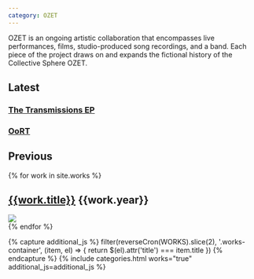 ```yaml
---
category: OZET
---
```


<span class="ozet-style">OZET</span> is an ongoing artistic collaboration that encompasses live performances, films, studio-produced song recordings, and a band. Each piece of the project draws on and expands the fictional history of the Collective Sphere OZET.

<h2 class="hp-title">Latest</h2>
<div class="row" id="latest-work">
  <div class="new-work col-md-6 col-xs-12">
    <a href="/log/2017/12/20/the-transmissions-ep.html" class="main-image" style="background-image:url(/assets/images/transmissions.jpg)"></a>
    <h3><a href="/log/2017/12/20/the-transmissions-ep.html">The Transmissions EP</a></h3>
  </div>
  <div class="new-work col-md-6 col-xs-12">
    <a href="/works/oort" class="main-image" style="background-image:url(/assets/images/OoRT_3.jpg)"></a>
    <h3><a href="/works/oort">OoRT</a></h3>
  </div>
</div>
<h2 class="hp-title">Previous</h2>

<div class="works-container">
{% for work in site.works %}
<div class="row works-maj collection-item" title="{{work.title}}" data-collection="works">
  <div class="col-sm-12">
    <h2>
      <a href="{{work.url}}">{{work.title}}</a>
      <span class="pull-right">{{work.year}}</span>
    </h2>
    <a href="{{work.url}}" className="main-image">
      <img src="/assets/images/{{work.main_img}}"/>
    </a>
  </div>
</div>
{% endfor %}
</div>

{% capture additional_js %}
filter(reverseCron(WORKS).slice(2), '.works-container', (item, el) => {
return \$(el).attr('title') === item.title
})
{% endcapture %}
{% include categories.html works="true" additional_js=additional_js %}
